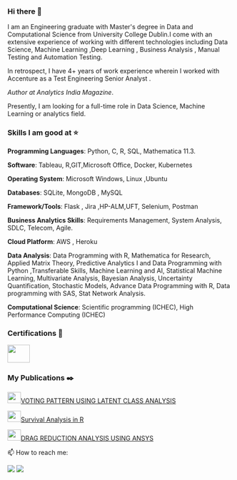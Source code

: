 ### Hi there 👋
I am an Engineering graduate with Master's degree in Data and Computational Science from University College Dublin.I come with an extensive experience of working with different technologies including Data Science, Machine Learning ,Deep Learning , Business Analysis , Manual Testing and Automation Testing.

In retrospect, I have 4+ years of work experience wherein I worked with Accenture as a Test Engineering Senior Analyst .

*Author at Analytics India Magazine*.

Presently, I am looking for a full-time role in Data Science, Machine Learning or analytics field.

### Skills I am good at ⭐️
**Programming Languages**: Python, C, R, SQL, Mathematica 11.3.

**Software**: Tableau, R,GIT,Microsoft Office, Docker, Kubernetes

**Operating System**: Microsoft Windows, Linux ,Ubuntu

**Databases**: SQLite, MongoDB , MySQL

**Framework/Tools**: Flask , Jira ,HP-ALM,UFT, Selenium, Postman

**Business Analytics Skills**: Requirements Management, System Analysis, SDLC, Telecom, Agile.

**Cloud Platform**: AWS , Heroku

**Data Analysis**: Data Programming with R, Mathematica for Research, Applied Matrix Theory, Predictive Analytics I and Data Programming with Python ,Transferable Skills, Machine Learning and AI, Statistical Machine Learning, Multivariate Analysis, Bayesian Analysis, Uncertainty Quantification, Stochastic Models, Advance Data Programming with R, Data programming with SAS, Stat Network Analysis.

**Computational Science**: Scientific programming (ICHEC), High Performance Computing (ICHEC) 


### Certifications 📰
[<img src = "https://blog.qualys.com/wp-content/uploads/2020/10/postman.jpg" width="50" height="40" />](https://badgr.com/public/assertions/3X_lGR-iSDiccmWF5DvUOQ)



### My Publications ✒️
<img src="https://mk0analyticsindf35n9.kinstacdn.com/wp-content/uploads/2016/12/NNdyVORO_400x400.jpg" width="30" height="25"/>[VOTING PATTERN USING LATENT CLASS ANALYSIS](https://analyticsindiamag.com/latent-class-analysis-voting-patterns-in-32nd-dail-eireann/)

<img src="https://mk0analyticsindf35n9.kinstacdn.com/wp-content/uploads/2016/12/NNdyVORO_400x400.jpg" width="30" height="25" />[Survival Analysis in R](https://analyticsindiamag.com/how-to-do-survival-analysis-in-r/)

<img src="http://www.ijisr.issr-journals.org/docs/logo.png"  width="30" height="25" />[DRAG REDUCTION ANALYSIS USING ANSYS](http://www.ijisr.issr-journals.org/abstract.php?article=IJISR-15-104-15)



📫 How to reach me:

[<img src="https://img.shields.io/badge/linkedin-%230077B5.svg?&style=for-the-badge&logo=linkedin&logoColor=white" />](https://www.linkedin.com/in/gaurav-kumar-80153788/)
[<img src="https://img.shields.io/badge/gmail-D14836?&style=for-the-badge&logo=gmail&logoColor=white" />](mailto:gkkumar019@gmail.com)
 


<!--
**Gaurav-sketch/Gaurav-sketch** is a ✨ _special_ ✨ repository because its `README.md` (this file) appears on your GitHub profile.


- 🔭 I’m currently working on ...
- 🌱 I’m currently learning ...
- 👯 I’m looking to collaborate on ...
- 🤔 I’m looking for help with ...
- 💬 Ask me about ...
- 📫 How to reach me: ...
- 😄 Pronouns: ...
- ⚡ Fun fact: ...
-->
